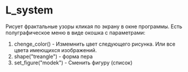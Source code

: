 # L_system
Рисует фрактальные узоры кликая по экрану в окне программы. Есть полуграфическое меню в виде окошка с параметрами:
  1. chenge_color() - Измемнить цвет следующего рисунка. Или все цвета имеющихся изображений.
  2. shape("treangle") - форма пера
  3. set_figure("modek") - Сменить фигуру (список)
  
